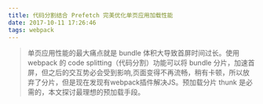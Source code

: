 ```yaml
---
title: 代码分割结合 Prefetch 完美优化单页应用加载性能
date: 2017-10-11 17:26:46
tags: webpack
---
```

> 单页应用性能的最大痛点就是 bundle 体积大导致首屏时间过长。使用 webpack 的 code splitting（代码分割）功能可以将 bundle 分片，加速首屏，但之后的交互势必会受到影响,页面变得不再流畅，稍有卡顿，所以放弃了分片，但是现在发现有webpack插件解决JS。预加载分片 thunk 是必需的，本文探讨最理想的预加载手段。
